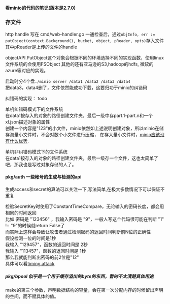 #### 看minio的代码的笔记(版本是2.7.0)

### 存文件
http handle 写在 cmd/web-handler.go
一通检查后，通过`objInfo, err := putObject(context.Background(), bucket, object, pReader, opts)`存入文件
其中pReader是上传的文件的handle

objectAPI.PutObject这个对象会根据不同的环境选择不同的实现函数，使用linux文件系统的会使用FSObject
其他的还有亚马逊的S3,hadoop的hdfs, 微软的azure等对应的实现。

启动时分4个盘`./minio server /data1 /data2 /data3 /data4`  
把data3，data4删了，文件依然能成功下载，这要归功于minio的纠错码  

纠错码的实现： todo  

单机纠错码模式下的文件系统   
在data1按存入的对象的路径创建文件夹，最后一级中存part.1-part.n和一个xl.json描述对象的属性   
创建一个内容是"123"的小文件，minio依然如上述说明创建对象，所以minio在储存海量小文件时，不会对数个小文件进行压缩，
在存大量小文件时，[minio应该没有什么优势](http://slack.minio.org.cn/question/47).  

单机非纠错码模式下的文件系统  
在data1按存入的对象的路径创建文件夹，最后一级存一个文件，这也太简单了吧，那我也是写过对象存储的人了。  

#### pkg/auth  一些帐号的生成与检测的api
生成access和secret的算法可以关注一下,写法简单,在极大多数情况下可以保证不重复    

检验SecretKey时使用了ConstantTimeCompare，无论输入的密码长度，都会用相同的时间返回  
比如 密码是 "123456" ，我输入密码是 "9"，一般人写这个代码很可能在判断 "1" != "9"的时候就return False了  
而实际上这样会导致让攻击者通过检测密码的返回时间判断前N位的正确性  
假设检测一位的时间是1秒  
我输入 "129457"，函数的返回时间是 2秒  
我输入 "113457"，函数的返回时间是 1秒  
那么我就能判断出密码的前2位是"12"  
具体可以看[timing attack](https://codahale.com/a-lesson-in-timing-attacks/)

##### pkg/bpool  似乎是一个用于缓存溢出的byte的东西，暂时不太清楚具体用途
make的第三个参数，声明数据结构的容量，会在第一次分配内存的时候留出声明的空间，而不赋具体的值。  

